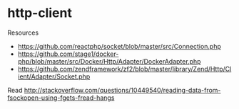 http-client
===========

Resources

* https://github.com/reactphp/socket/blob/master/src/Connection.php
* https://github.com/stage1/docker-php/blob/master/src/Docker/Http/Adapter/DockerAdapter.php
* https://github.com/zendframework/zf2/blob/master/library/Zend/Http/Client/Adapter/Socket.php

Read http://stackoverflow.com/questions/10449540/reading-data-from-fsockopen-using-fgets-fread-hangs
